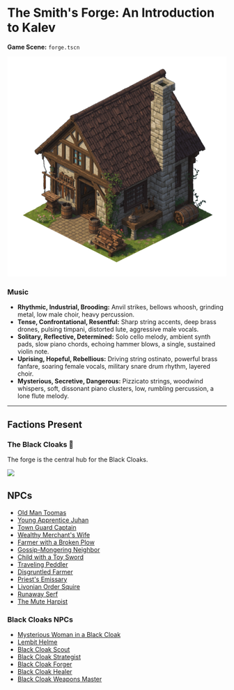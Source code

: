 # The Smith's Forge: An Introduction to Kalev

**Game Scene:** `forge.tscn`

![Forge](../../../assets/buildings/forge.png)


### Music
- **Rhythmic, Industrial, Brooding:** Anvil strikes, bellows whoosh, grinding metal, low male choir, heavy percussion.
- **Tense, Confrontational, Resentful:** Sharp string accents, deep brass drones, pulsing timpani, distorted lute, aggressive male vocals.
- **Solitary, Reflective, Determined:** Solo cello melody, ambient synth pads, slow piano chords, echoing hammer blows, a single, sustained violin note.
- **Uprising, Hopeful, Rebellious:** Driving string ostinato, powerful brass fanfare, soaring female vocals, military snare drum rhythm, layered choir.
- **Mysterious, Secretive, Dangerous:** Pizzicato strings, woodwind whispers, soft, dissonant piano clusters, low, rumbling percussion, a lone flute melody.

---

## Factions Present

### The Black Cloaks 🌃
The forge is the central hub for the Black Cloaks.

![](../../assets/characters/cloaks/black-1.png)


## NPCs

- [Old Man Toomas](../../../characters/forge_folk/old_toomas/old_toomas.md)
- [Young Apprentice Juhan](../../../characters/forge_folk/juhan/juhan.md)
- [Town Guard Captain](../../../characters/denmark/town_guard/captain.md)
- [Wealthy Merchant's Wife](../../../characters/merchants/merchants_wife.md)
- [Farmer with a Broken Plow](../../../characters/peasants/farmer_broken_plow.md)
- [Gossip-Mongering Neighbor](../../../characters/streets/gossip_neighbor/gossip_neighbor.md)
- [Child with a Toy Sword](../../../characters/streets/child_sword/child_sword.md)
- [Traveling Peddler](../../../characters/streets/peddler/peddler.md)
- [Disgruntled Farmer](../../../characters/peasants/disgruntled_farmer.md)
- [Priest's Emissary](../../../characters/clergy/emissary.md)
- [Livonian Order Squire](../../../characters/order/squire.md)
- [Runaway Serf](../../../characters/streets/runaway_serf/runaway_serf.md)
- [The Mute Harpist](../../../characters/rebels/black_cloaks/harpist/mute_harpist.md)

### Black Cloaks NPCs

- [Mysterious Woman in a Black Cloak](../../../characters/rebels/black_cloaks/mysterious_woman.md)
- [Lembit Helme](../../../characters/rebels/lembit_helme_blacksmith.md)
- [Black Cloak Scout](../../../characters/rebels/black_cloaks/scout.md)
- [Black Cloak Strategist](../../../characters/rebels/black_cloaks/strategist.md)
- [Black Cloak Forger](../../../characters/rebels/black_cloaks/forger.md)
- [Black Cloak Healer](../../../characters/rebels/black_cloaks/healer.md)
- [Black Cloak Weapons Master](../../../characters/rebels/black_cloaks/weapons_master.md)
